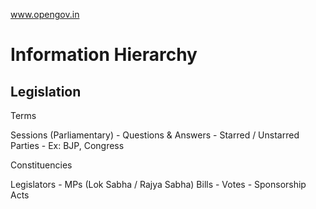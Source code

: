 www.opengov.in

# Information Hierarchy

## Legislation

Terms

Sessions (Parliamentary)
    - Questions & Answers
        - Starred / Unstarred
Parties
    - Ex: BJP, Congress

Constituencies

Legislators
    - MPs (Lok Sabha / Rajya Sabha)
Bills
    - Votes
    - Sponsorship
Acts